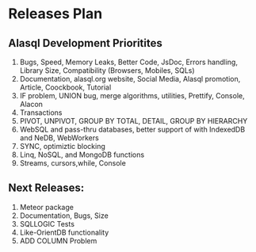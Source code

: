 # Releases Plan

## Alasql Development Prioritites
1. Bugs, Speed, Memory Leaks, Better Code, JsDoc, Errors handling, Library Size, Compatibility (Browsers, Mobiles, SQLs)
2. Documentation, alasql.org website, Social Media, Alasql promotion, Article, Coockbook, Tutorial
3. IF problem, UNION bug, merge algorithms, utilities, Prettify, Console, Alacon
4. Transactions
5. PIVOT, UNPIVOT, GROUP BY TOTAL, DETAIL, GROUP BY HIERARCHY
6. WebSQL and pass-thru databases, better support of with IndexedDB and NeDB, WebWorkers
7. SYNC, optimiztic blocking
8. Linq, NoSQL, and MongoDB functions
9. Streams, cursors,while, Console

## Next Releases:

1. Meteor package
2. Documentation, Bugs, Size
3. SQLLOGIC Tests
4. Like-OrientDB functionality
5. ADD COLUMN Problem
